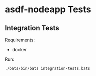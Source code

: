 # asdf-nodeapp Tests

## Integration Tests

Requirements:

- docker

 Run:

```shell
./bats/bin/bats integration-tests.bats
 ```

